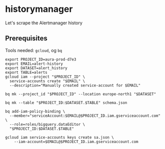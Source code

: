 # historymanager
Let's scrape the Alertmanager history


## Prerequisites

Tools needed: `gcloud`, og `bq`

```
export PROJECT_ID=aura-prod-d7e3
export EMAIL=alert-history
export DATASET=alert_history
export TABLE=alerts
gcloud iam --project "$PROJECT_ID" \
  service-accounts create "$EMAIL" \
  --description="Manually created service-account for $EMAIL"

bq mk --project_id "$PROJECT_ID" --location europe-north1 "$DATASET"

bq mk --table "$PROJECT_ID:$DATASET.$TABLE" schema.json

bq add-iam-policy-binding \
  --member="serviceAccount:$EMAIL@$PROJECT_ID.iam.gserviceaccount.com" \
  --role=roles/bigquery.dataEditor \
  "$PROJECT_ID:$DATASET.$TABLE"

gcloud iam service-accounts keys create sa.json \
    --iam-account=$EMAIL@$PROJECT_ID.iam.gserviceaccount.com
```
